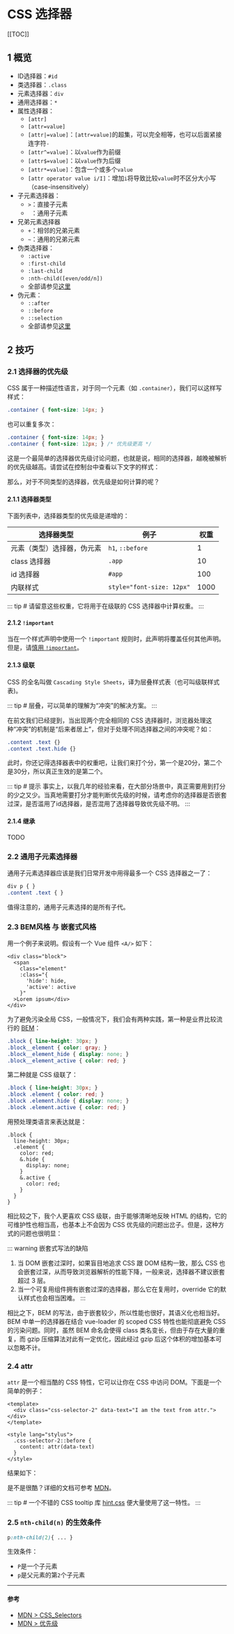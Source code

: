 # CSS 选择器

[[TOC]]

## 1 概览

- ID选择器：`#id`
- 类选择器：`.class`
- 元素选择器：`div`
- 通用选择器：`*`
- 属性选择器：
  - `[attr]`
  - `[attr=value]`
  - `[attr|=value]`：`[attr=value]`的超集，可以完全相等，也可以后面紧接连字符`-`
  - `[attr^=value]`：以`value`作为前缀
  - `[attr$=value]`：以`value`作为后缀
  - `[attr*=value]`：包含一个或多个`value`
  - `[attr operator value i/I]`：增加`i`将导致比较`value`时不区分大小写（case-insensitively）
- 子元素选择器：
  - `>`：直接子元素
  - ` `：通用子元素
- 兄弟元素选择器
  - `+`：相邻的兄弟元素
  - `~`：通用的兄弟元素
- 伪类选择器：
  - `:active`
  - `:first-child`
  - `:last-child`
  - `:nth-child([even/odd/n])`
  - 全部请参见[这里](https://developer.mozilla.org/en-US/docs/Web/CSS/Pseudo-classes)
- 伪元素：
  - `::after`
  - `::before`
  - `::selection`
  - 全部请参见[这里](https://developer.mozilla.org/en-US/docs/Web/CSS/Pseudo-elements)

## 2 技巧

### 2.1 选择器的优先级

CSS 属于一种描述性语言，对于同一个元素（如 `.container`），我们可以这样写样式：

``` css
.container { font-size: 14px; }
```

也可以重复多次：

``` css
.container { font-size: 14px; } 
.container { font-size: 12px; } /* 优先级更高 */
```

这是一个最简单的选择器优先级讨论问题，也就是说，相同的选择器，越晚被解析的优先级越高。请尝试在控制台中查看以下文字的样式：

  <card bg padding>
    <css-selector-1/>
  </card>
  
那么，对于不同类型的选择器，优先级是如何计算的呢？  

#### 2.1.1 选择器类型

下面列表中，选择器类型的优先级是递增的：

| 选择器类型 | 例子 | 权重 |
|---|---|---|
| 元素（类型）选择器，伪元素 | `h1`, `::before` | 1 |
| class 选择器 | `.app` | 10 |
| id 选择器 | `#app` | 100 |
| 内联样式 | `style="font-size: 12px"` | 1000 |

::: tip #
请留意这些权重，它将用于在级联的 CSS 选择器中计算权重。
:::

#### 2.1.2 `!important`

当在一个样式声明中使用一个 `!important` 规则时，此声明将覆盖任何其他声明。但是，请[慎用 `!important`](https://developer.mozilla.org/zh-CN/docs/Web/CSS/Specificity##%E4%BE%8B%E5%A4%96%E7%9A%84_!important_%E8%A7%84%E5%88%99)。

#### 2.1.3 级联

CSS 的全名叫做 `Cascading Style Sheets`，译为层叠样式表（也可叫级联样式表)。

::: tip #
层叠，可以简单的理解为“冲突”的解决方案。
:::

在前文我们已经提到，当出现两个完全相同的 CSS 选择器时，浏览器处理这种“冲突”的机制是“后来者居上”，但对于处理不同选择器之间的冲突呢？如：

``` css
.content .text {}
.context .text.hide {}
```

此时，你还记得选择器表中的权重吧，让我们来打个分，第一个是20分，第二个是30分，所以真正生效的是第二个。

::: tip # 提示
事实上，以我几年的经验来看，在大部分场景中，真正需要用到打分的少之又少。当真地需要打分才能判断优先级的时候，请考虑你的选择器是否嵌套过深，是否滥用了id选择器，是否混用了选择器导致优先级不明。
:::

#### 2.1.4 继承

TODO

### 2.2 通用子元素选择器

通用子元素选择器应该是我们日常开发中用得最多一个 CSS 选择器之一了：

```css
div p { }
.content .text { }
```

值得注意的，通用子元素选择的是所有子代。

### 2.3 BEM风格 与 嵌套式风格

用一个例子来说明。假设有一个 Vue 组件 `<A/>` 如下：

``` vue
<div class="block">
  <span 
    class="element" 
    :class="{ 
      'hide': hide,
      'active': active
    }"
  >Lorem ipsum</div>
</div>
```

为了避免污染全局 CSS，一般情况下，我们会有两种实践，第一种是业界比较流行的 [BEM](https://github.com/Tencent/tmt-workflow/wiki/%E2%92%9B-%5B%E8%A7%84%E8%8C%83%5D--CSS-BEM-%E4%B9%A6%E5%86%99%E8%A7%84%E8%8C%83)：

``` css
.block { line-height: 30px; } 
.block__element { color: gray; }
.block__element_hide { display: none; }
.block__element_active { color: red; }
```

第二种就是 CSS 级联了：

``` css
.block { line-height: 30px; }
.block .element { color: red; }
.block .element.hide { display: none; }
.block .element.active { color: red; }
```

用预处理类语言来表达就是：

``` stylus
.block {
  line-height: 30px;
  .element {
    color: red;
    &.hide {
      display: none;
    }
    &.active {
      color: red;
    }
  }
}
```

相比较之下，我个人更喜欢 CSS 级联，由于能够清晰地反映 HTML 的结构，它的可维护性也相当高，也基本上不会因为 CSS 优先级的问题出岔子。但是，这种方式的问题也很明显：

::: warning 嵌套式写法的缺陷
1. 当 DOM 嵌套过深时，如果盲目地追求 CSS 跟 DOM 结构一致，那么 CSS 也会嵌套过深，从而导致浏览器解析的性能下降，一般来说，选择器不建议嵌套超过 3 层。
2. 当一个可复用组件拥有嵌套过深的选择器，那么它在复用时，override 它的默认样式也会相当困难。
:::

相比之下，BEM 的写法，由于嵌套较少，所以性能也很好，其语义化也相当好。BEM 中单一的选择器在结合 vue-loader 的 scoped CSS 特性也能彻底避免 CSS 的污染问题。同时，虽然 BEM 命名会使得 class 类名变长，但由于存在大量的重复，而 gzip 压缩算法对此有一定优化，因此经过 gzip 后这个体积的增加基本可以忽略不计。

### 2.4 attr

`attr` 是一个相当酷的 CSS 特性，它可以让你在 CSS 中访问 DOM。下面是一个简单的例子：

``` vue
<template>
  <div class="css-selector-2" data-text="I am the text from attr."></div>
</template>

<style lang="stylus">
  .css-selector-2::before {
    content: attr(data-text)
  }
</style>
```

结果如下：

<card bg padding>
  <css-selector-2/>
</card>

是不是很酷？详细的文档可参考 [MDN](https://developer.mozilla.org/zh-CN/docs/Web/CSS/attr#)。

::: tip #
一个不错的 CSS tooltip 库 [hint.css](https://github.com/chinchang/hint.css) 便大量使用了这一特性。
:::

### 2.5 `nth-child(n)` 的生效条件

```css
p:nth-child(2){ ... }
```

生效条件：

- `P`是一个子元素
- `p`是父元素的第`2`个子元素

---

#### 参考

- [MDN > CSS_Selectors](https://developer.mozilla.org/en-US/docs/Web/CSS/CSS_Selectors)
- [MDN > 优先级](https://developer.mozilla.org/zh-CN/docs/Web/CSS/Specificity)